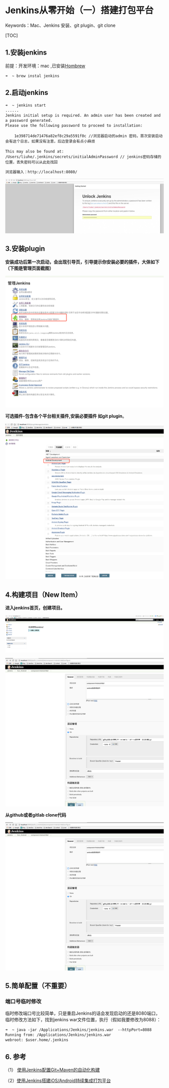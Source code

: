 # Jenkins从零开始（一）搭建打包平台

Keywords：Mac、Jenkins 安装、git plugin、git clone

[TOC]

## 1.安装jenkins
前提：开发环境：mac ,已安装[Hombrew](https://brew.sh/)

```
➜  ~ brew instal jenkins
```
## 2.启动jenkins

```
➜  ~ jenkins start
......
Jenkins initial setup is required. An admin user has been created and a password generated.
Please use the following password to proceed to installation:

    1e398714de71476a82ef8c29a5591f0c //浏览器启动的admin 密码，首次安装启动会有这个日志，如果没有注意，后边登录会有点小麻烦
    
This may also be found at: /Users/liuhe/.jenkins/secrets/initialAdminPassword // jenkins密码存储的位置，丢失密码可以从此处找回
```

    浏览器输入：http://localhost:8080/
  ![image](https://github.com/liuhea/DevNote/blob/master/Jenkins/res/%E6%B5%8F%E8%A7%88%E5%99%A8%E6%89%93%E5%BC%80Jenkins.png?raw=true)
  
## 3.安装plugin
**安装成功后第一次启动，会出现引导页，引导提示你安装必要的插件，大体如下（下图是管理页面截图）**

![image](https://github.com/liuhea/DevNote/blob/master/Jenkins/res/Jenkis%E7%AE%A1%E7%90%86%E9%A1%B5%E9%9D%A2.png?raw=true)

**可选插件-包含各个平台相关插件,安装必要插件 如git plugin**。

![image](https://github.com/liuhea/DevNote/blob/master/Jenkins/res/Jenkins%E6%8F%92%E4%BB%B6%E5%AE%89%E8%A3%85%E9%A1%B5%E9%9D%A2.png?raw=true)

## 4.构建项目（New Item）
**进入jenkins首页，创建项目。**

![image](https://github.com/liuhea/DevNote/blob/master/Jenkins/res/Jenkins%E9%A6%96%E9%A1%B5.png?raw=true)

![image](https://github.com/liuhea/DevNote/blob/master/Jenkins/res/%E6%96%B0%E5%BB%BA%E9%A1%B9%E7%9B%AE%20git%20clone.png?raw=true)

**从github或者gitlab clone代码**

![image](https://github.com/liuhea/DevNote/blob/master/Jenkins/res/%E6%96%B0%E5%BB%BA%E9%A1%B9%E7%9B%AE%20git%20clone.png?raw=true)

## 5.简单配置（不重要）
### 端口号临时修改
临时修改端口号比较简单，只是重启Jenkins的话会发现启动的还是8080端口，临时修改方法如下，找到jenkins war文件位置，执行（假如我要修改为8088）：
```
➜  ~ java -jar /Applications/Jenkins/jenkins.war  --httpPort=8088
Running from: /Applications/Jenkins/jenkins.war
webroot: $user.home/.jenkins
```


## 6. 参考
（1） [使用Jenkins配置Git+Maven的自动化构建](http://blog.csdn.net/xlgen157387/article/details/50353317)

（2）[使用Jenkins搭建iOS/Android持续集成打包平台](http://debugtalk.com/post/iOS-Android-Packing-with-Jenkins/)
  